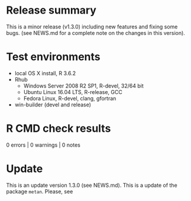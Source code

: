 # Release summary
This is a minor release (v1.3.0) including new features and fixing some bugs. (see NEWS.md for a complete note on the changes in this version). 

# Test environments

- local OS X install, R 3.6.2
- Rhub
   - Windows Server 2008 R2 SP1, R-devel, 32/64 bit
   - Ubuntu Linux 16.04 LTS, R-release, GCC
   - Fedora Linux, R-devel, clang, gfortran
- win-builder (devel and release)


# R CMD check results
0 errors | 0 warnings | 0 notes

# Update

This is an update version 1.3.0 (see NEWS.md).
This is a update of the package `metan`. Please, see 
